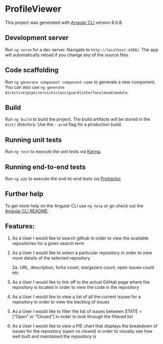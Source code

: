 # ProfileViewer

This project was generated with [Angular CLI](https://github.com/angular/angular-cli) version 6.0.8.

## Development server

Run `ng serve` for a dev server. Navigate to `http://localhost:4200/`. The app will automatically reload if you change any of the source files.

## Code scaffolding

Run `ng generate component component-name` to generate a new component. You can also use `ng generate directive|pipe|service|class|guard|interface|enum|module`.

## Build

Run `ng build` to build the project. The build artifacts will be stored in the `dist/` directory. Use the `--prod` flag for a production build.

## Running unit tests

Run `ng test` to execute the unit tests via [Karma](https://karma-runner.github.io).

## Running end-to-end tests

Run `ng e2e` to execute the end-to-end tests via [Protractor](http://www.protractortest.org/).

## Further help

To get more help on the Angular CLI use `ng help` or go check out the [Angular CLI README](https://github.com/angular/angular-cli/blob/master/README.md).

## Features:

1) As a User I would like to search github in order to view the available repositories for a given search term

2) As a User I would like to select a particular repository in order to view more details of the selected repository

    2a. URL, description, forks count, stargazers count, open issues count etc

3) As a User I would like to link off to the actual GitHub page where the repository is located in order to view the code in the repository

4) As a User I would like to view a list of all the current issues for a repository in order to view the backlog of issues

5) As a User I would like to filter the list of issues between STATE = [“Open” or “Closed”] in order to look through the filtered list

6) As a User I would like to view a PIE chart that displays the breakdown of issues for the repository (open vs closed) in order to visually see how well built and maintained the repository is
